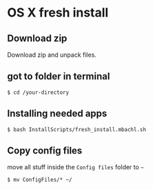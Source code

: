 # OS X fresh install

## Download zip

Download zip and unpack files.

## got to folder in terminal

`$ cd /your-directory`

## Installing needed apps

`$ bash InstallScripts/fresh_install.mbachl.sh`

## Copy config files

move all stuff inside the `Config files` folder to `~`

`$ mv ConfigFiles/* ~/`